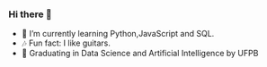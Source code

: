 ### Hi there 👋

  - :seedling: I’m currently learning Python,JavaScript and SQL.
  - :notes: Fun fact: I like guitars.
- :school: Graduating in Data Science and Artificial Intelligence by UFPB
